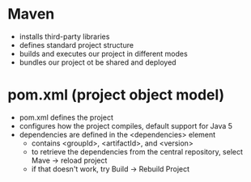 # Maven
* installs third-party libraries
* defines standard project structure
* builds and executes our project in different modes
* bundles our project ot be shared and deployed

# pom.xml (project object model)
* pom.xml defines the project
* configures how the project compiles, default support for Java 5
* dependencies are defined in the \<dependencies> element 
    * contains \<groupId>, \<artifactId>, and \<version>
    * to retrieve the dependencies from the central repository, select Mave -> reload project
    * if that doesn't work, try Build -> Rebuild Project
    